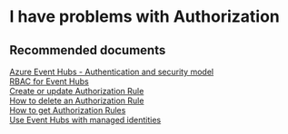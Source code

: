 <properties
    pageTitle="I have problems with Authorization"
    description="I have problems with Authorization"
    service="microsoft.eventhub"
    resource="namespaces"
    authors="v-miegge"
    ms.authors="v-miegge, chiragpa"
    displayOrder=""
    selfHelpType="generic"
    supportTopicIds="32636945"
    resourceTags=""
    productPesIds="16125"
    cloudEnvironments="public,BlackForest,Fairfax"
    articleId="54ef2ec1-c731-4d6f-b6fb-3964a3edf213"
/>

# I have problems with Authorization

## Recommended documents

[Azure Event Hubs - Authentication and security model](https://docs.microsoft.com/en-us/azure/event-hubs/event-hubs-authentication-and-security-model-overview)<br>
[RBAC for Event Hubs](https://docs.microsoft.com/en-us/azure/event-hubs/event-hubs-role-based-access-control)<br>
[Create or update Authorization Rule](https://docs.microsoft.com/rest/api/eventhub/eventhubs/createorupdateauthorizationrule)<br>
[How to delete an Authorization Rule](https://docs.microsoft.com/en-us/rest/api/eventhub/eventhubs/deleteauthorizationrule)<br>
[How to get Authorization Rules](https://docs.microsoft.com/en-us/rest/api/eventhub/eventhubs/getauthorizationrule)<br>
[Use Event Hubs with managed identities](https://docs.microsoft.com/en-us/azure/event-hubs/event-hubs-managed-service-identity#use-event-hubs-with-managed-identities-for-azure-resources)
